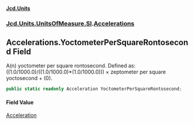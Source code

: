 #### [Jcd.Units](index.md 'index')
### [Jcd.Units.UnitsOfMeasure.SI](Jcd.Units.UnitsOfMeasure.SI.md 'Jcd.Units.UnitsOfMeasure.SI').[Accelerations](Accelerations.md 'Jcd.Units.UnitsOfMeasure.SI.Accelerations')

## Accelerations.YoctometerPerSquareRontosecond Field

A(n) yoctometer per square rontosecond. Defined as: ((1.0/1000.0)/((1.0/1000.0)*(1.0/1000.0))) × zeptometer per square yoctosecond + (0).

```csharp
public static readonly Acceleration YoctometerPerSquareRontosecond;
```

#### Field Value
[Acceleration](Acceleration.md 'Jcd.Units.UnitTypes.Acceleration')